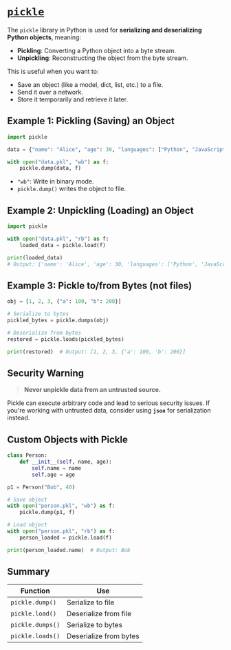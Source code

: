 # [`pickle`](https://docs.python.org/3/library/pickle.html)

The `pickle` library in Python is used for **serializing and deserializing Python objects**, meaning:

- **Pickling**: Converting a Python object into a byte stream.
- **Unpickling**: Reconstructing the object from the byte stream.

This is useful when you want to:

- Save an object (like a model, dict, list, etc.) to a file.
- Send it over a network.
- Store it temporarily and retrieve it later.

## Example 1: Pickling (Saving) an Object

```python
import pickle

data = {"name": "Alice", "age": 30, "languages": ["Python", "JavaScript"]}

with open("data.pkl", "wb") as f:
    pickle.dump(data, f)
```

- `"wb"`: Write in binary mode.
- `pickle.dump()` writes the object to file.

## Example 2: Unpickling (Loading) an Object

```python
import pickle

with open("data.pkl", "rb") as f:
    loaded_data = pickle.load(f)

print(loaded_data)
# Output: {'name': 'Alice', 'age': 30, 'languages': ['Python', 'JavaScript']}
```

## Example 3: Pickle to/from Bytes (not files)

```python
obj = [1, 2, 3, {"a": 100, "b": 200}]

# Serialize to bytes
pickled_bytes = pickle.dumps(obj)

# Deserialize from bytes
restored = pickle.loads(pickled_bytes)

print(restored)  # Output: [1, 2, 3, {'a': 100, 'b': 200}]
```

## Security Warning

> **Never unpickle data from an untrusted source.**

Pickle can execute arbitrary code and lead to serious security issues. If you're working with untrusted data, consider using **`json`** for serialization instead.

## Custom Objects with Pickle

```python
class Person:
    def __init__(self, name, age):
        self.name = name
        self.age = age

p1 = Person("Bob", 40)

# Save object
with open("person.pkl", "wb") as f:
    pickle.dump(p1, f)

# Load object
with open("person.pkl", "rb") as f:
    person_loaded = pickle.load(f)

print(person_loaded.name)  # Output: Bob
```

## Summary

| Function         | Use                    |
| ---------------- | ---------------------- |
| `pickle.dump()`  | Serialize to file      |
| `pickle.load()`  | Deserialize from file  |
| `pickle.dumps()` | Serialize to bytes     |
| `pickle.loads()` | Deserialize from bytes |
